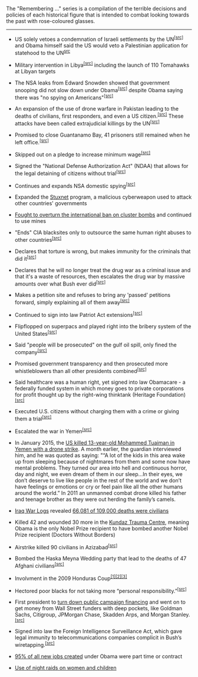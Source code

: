 The "Remembering ..." series is a compilation of the terrible decisions and policies of each historical figure that is intended to combat looking towards the past with rose-coloured glasses.

---

- US solely vetoes a condemnation of Israeli settlements by the UN<sup>[[src]](http://www.un.org/apps/news/story.asp?NewsID=37572&Cr=palestin&Cr1)</sup> and Obama himself said the US would veto a Palestinian application for statehood to the UN<sup>[src](https://news.yahoo.com/obama-no-shortcut-peace-middle-east-144733239.html)</sup>

- Military intervention in Libya<sup>[[src]](https://en.wikipedia.org/wiki/2011_military_intervention_in_Libya)</sup> including the launch of 110 Tomahawks at Libyan targets

- The NSA leaks from Edward Snowden showed that government snooping did not slow down under Obama<sup>[[src]](https://en.wikipedia.org/wiki/Global_surveillance_disclosures_(2013%E2%80%93present))</sup> despite Obama saying there was "no spying on Americans"<sup>[[src]](http://www.msnbc.com/msnbc/obama-says-there-no-spying-americans)</sup>

- An expansion of the use of drone warfare in Pakistan leading to the deaths of civilians, first responders, and even a US citizen.<sup>[[src]](https://www.thebureauinvestigates.com/stories/2012-02-04/cia-tactics-in-pakistan-include-targeting-rescuers-and-funerals)</sup> 
These attacks have been called extrajudicial killings by the UN<sup>[[src]](http://www.cnn.com/2009/WORLD/asiapcf/06/04/drone.attacks/)</sup>

- Promised to close Guantanamo Bay, 41 prisoners still remained when he left office.<sup>[[src]](http://www.politifact.com/truth-o-meter/promises/obameter/promise/177/close-the-guantanamo-bay-detention-center/)</sup>

- Skipped out on a pledge to increase minimum wage<sup>[[src]](https://www.huffingtonpost.com/2012/01/05/obama-minimum-wage_n_1184752.html)</sup>

- Signed the "National Defense Authorization Act" (NDAA) that allows for the legal detaining of citizens without trial<sup>[[src]](http://www.forbes.com/sites/erikkain/2012/01/02/president-obama-signed-the-national-defense-authorization-act-now-what/)</sup>

- Continues and expands NSA domestic spying<sup>[[src]](https://www.whistleblower.org/press/nsa-domestic-spying-continues-under-obama)</sup>

- Expanded the [Stuxnet](https://en.wikipedia.org/wiki/Stuxnet) program, a malicious cyberweapon used to attack other countries' governments

- [Fought to overturn the international ban on cluster bombs](http://www.wsws.org/articles/2011/nov2011/clus-n18.shtml) and continued to use mines

- "Ends" CIA blacksites only to outsource the same human right abuses to other countries<sup>[[src]](https://www.huffingtonpost.com/2012/08/20/obama-black-sites-rendition-torture_n_1812578.html)</sup>

- Declares that torture is wrong, but makes immunity for the criminals that did it<sup>[[src]](http://www.guardian.co.uk/commentisfree/2012/aug/31/obama-justice-department-immunity-bush-cia-torturer?miaou338)</sup>

- Declares that he will no longer treat the drug war as a criminal issue and that it's a waste of resources, then escalates the drug war by massive amounts over what Bush ever did<sup>[[src]](http://www.youtube.com/watch?v=x39bmr892hw)

- Makes a petition site and refuses to bring any 'passed' petitions forward, simply explaining all of them away<sup>[[src]](http://blogs.wsj.com/washwire/2011/11/04/petition-asks-white-house-to-take-petitions-seriously/)</sup>

- Continued to sign into law Patriot Act extensions<sup>[[src]](http://www.huffingtonpost.com/2011/05/27/patriot-act-extension-signed-obama-autopen_n_867851.html)</sup>

- Flipflopped on superpacs and played right into the bribery system of the United States<sup>[[src]](http://theweek.com/article/index/224141/obamas-super-pac-flip-flop-hypocrisy-or-necessity)</sup>

- Said "people will be prosecuted" on the gulf oil spill, only fined the company<sup>[[src]](http://thegrio.com/2010/06/01/obama-on-oil-spill-people-will-be-prospecuted/)</sup>

- Promised government transparency and then prosecuted more whistleblowers than all other presidents combined<sup>[[src]](http://www.washingtonsblog.com/2012/04/obama-has-prosecuted-more-whistleblowers-than-all-other-presidents-combined.html)</sup>

- Said healthcare was a human right, yet signed into law Obamacare - a federally funded system in which money goes to private corporations for profit thought up by the right-wing thinktank (Heritage Foundation)<sup>[[src]](http://www.alternet.org/health/139959)</sup>

- Executed U.S. citizens without charging them with a crime or giving them a trial<sup>[[src]](https://www.salon.com/2010/04/07/assassinations_2/)</sup>

- Escalated the war in Yemen<sup>[[src]](https://www.salon.com/2012/04/26/obama_escalates_in_yemen/)</sup>

- In January 2015, the [US killed 13-year-old Mohammed Tuaiman in Yemen with a drone strike](https://www.theguardian.com/world/2015/feb/10/drones-dream-yemeni-teenager-mohammed-tuaiman-death-cia-strike?CMP=share_btn_tw). A month earlier, the guardian interviewed him, and he was quoted as saying: "“A lot of the kids in this area wake up from sleeping because of nightmares from them and some now have mental problems. They turned our area into hell and continuous horror, day and night, we even dream of them in our sleep...In their eyes, we don’t deserve to live like people in the rest of the world and we don’t have feelings or emotions or cry or feel pain like all the other humans around the world.” In 2011 an unmanned combat drone killed his father and teenage brother as they were out herding the family’s camels.

- [Iraq War Logs](https://en.wikipedia.org/wiki/Iraq_War_documents_leak) revealed [66,081 of 109,000 deaths were civilians](https://en.wikipedia.org/wiki/Casualties_of_the_Iraq_War)

- Killed 42 and wounded 30 more in the [Kundaz Trauma Centre](https://en.wikipedia.org/wiki/Kunduz_hospital_airstrike), meaning Obama is the only Nobel Prize recipient to have bombed another Nobel Prize recipient (Doctors Without Borders)

- Airstrike killed 90 civilians in Azizabad<sup>[[src]](https://en.wikipedia.org/wiki/Azizabad_airstrike)</sup>

- Bombed the Haska Meyna Wedding party that lead to the deaths of 47 Afghani civilians<sup>[[src]](https://en.wikipedia.org/wiki/Haska_Meyna_wedding_party_airstrike)</sup>

- Involvment in the 2009 Honduras Coup<sup>[[1]](https://www.theguardian.com/world/2016/jun/21/berta-caceres-name-honduran-military-hitlist-former-soldier)[[2]](https://en.wikipedia.org/wiki/2009_Honduran_coup_d%27%C3%A9tat)[[3]](https://en.wikipedia.org/wiki/Berta_C%C3%A1ceres)

- Hectored poor blacks for not taking more “personal responsibility.”<sup>[[src]](https://abcnews.go.com/Politics/story?id=5376339&page=1)</sup>

- First president to [turn down public campaign financing](https://www.nytimes.com/2008/06/20/us/politics/20obamacnd.html) and went on to get money from Wall Street funders with deep pockets, like Goldman Sachs, Citigroup, JPMorgan Chase, Skadden Arps, and Morgan Stanley.<sup>[[src]](https://www.opensecrets.org/pres08/contrib.php?cycle=2008&cid=N00009638)</sup>

- Signed into law the Foreign Intelligence Surveillance Act, which gave legal immunity to telecommunications companies complicit in Bush’s wiretapping.<sup>[[src]](https://venturebeat.com/2012/12/31/obama-fisa/)</sup>

- [95% of all new jobs created](https://www.investing.com/news/economy-news/nearly-95-of-all-job-growth-during-obama-era-part-time,-contract-work-449057) under Obama were part time or contract

- [Use of night raids on women and children](http://www.politico.com/story/2016/01/immigration-deportation-democrats-obama-217378)
